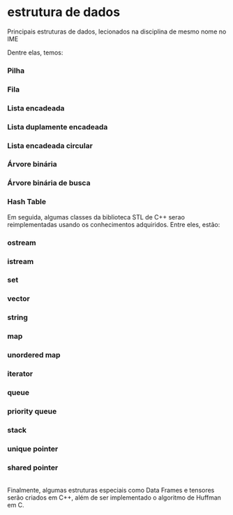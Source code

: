 # estrutura de dados
Principais estruturas de dados, lecionados na disciplina de mesmo nome no IME

Dentre elas, temos:

### Pilha
### Fila
### Lista encadeada
### Lista duplamente encadeada
### Lista encadeada circular
### Árvore binária
### Árvore binária de busca
### Hash Table
Em seguida, algumas classes da biblioteca STL de C++ serao reimplementadas usando os conhecimentos adquiridos. Entre eles, estão:

### ostream
### istream
### set
### vector
### string
### map
### unordered map
### iterator
### queue
### priority queue
### stack
### unique pointer
### shared pointer
 <br> Finalmente, algumas estruturas especiais como Data Frames e tensores serão criados em C++, além de ser implementado o algoritmo de Huffman em C.
